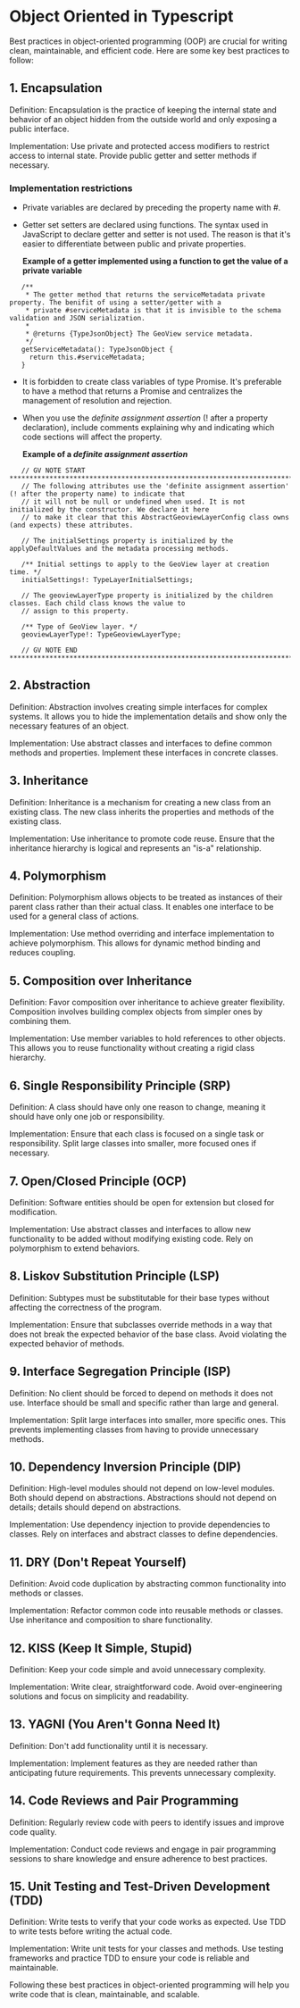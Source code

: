 # Object Oriented in Typescript #
Best practices in object-oriented programming (OOP) are crucial for writing clean, maintainable, and efficient code. Here are some key best practices to follow:

## 1. Encapsulation ##

Definition: Encapsulation is the practice of keeping the internal state and behavior of an object hidden from the outside world and only exposing a public interface.

Implementation: Use private and protected access modifiers to restrict access to internal state. Provide public getter and setter methods if necessary.

### Implementation restrictions ###

* Private variables are declared by preceding the property name with #.
* Getter set setters are declared using functions. The syntax used in JavaScript to declare getter and setter is not used. The reason is that it's easier to differentiate between public and private properties.

   **Example of a getter implemented using a function to get the value of a private variable**

```
   /**
    * The getter method that returns the serviceMetadata private property. The benifit of using a setter/getter with a
    * private #serviceMetadata is that it is invisible to the schema validation and JSON serialization.
    *
    * @returns {TypeJsonObject} The GeoView service metadata.
    */
   getServiceMetadata(): TypeJsonObject {
     return this.#serviceMetadata;
   }
```

* It is forbidden to create class variables of type Promise. It's preferable to have a method that returns a Promise and centralizes the management of resolution and rejection.
* When you use the *definite assignment assertion* (! after a property declaration), include comments explaining why and indicating which code sections will affect the property.

   **Example of a *definite assignment assertion***

```
   // GV NOTE START ****************************************************************************************************
   // The following attributes use the 'definite assignment assertion' (! after the property name) to indicate that
   // it will not be null or undefined when used. It is not initialized by the constructor. We declare it here
   // to make it clear that this AbstractGeoviewLayerConfig class owns (and expects) these attributes.

   // The initialSettings property is initialized by the applyDefaultValues and the metadata processing methods.

   /** Initial settings to apply to the GeoView layer at creation time. */
   initialSettings!: TypeLayerInitialSettings;

   // The geoviewLayerType property is initialized by the children classes. Each child class knows the value to
   // assign to this property.

   /** Type of GeoView layer. */
   geoviewLayerType!: TypeGeoviewLayerType;

   // GV NOTE END *****************************************************************************************************
```

## 2. Abstraction ##

Definition: Abstraction involves creating simple interfaces for complex systems. It allows you to hide the implementation details and show only the necessary features of an object.

Implementation: Use abstract classes and interfaces to define common methods and properties. Implement these interfaces in concrete classes.

## 3. Inheritance ##

Definition: Inheritance is a mechanism for creating a new class from an existing class. The new class inherits the properties and methods of the existing class.

Implementation: Use inheritance to promote code reuse. Ensure that the inheritance hierarchy is logical and represents an "is-a" relationship.

## 4. Polymorphism ##

Definition: Polymorphism allows objects to be treated as instances of their parent class rather than their actual class. It enables one interface to be used for a general class of actions.

Implementation: Use method overriding and interface implementation to achieve polymorphism. This allows for dynamic method binding and reduces coupling.

## 5. Composition over Inheritance ##

Definition: Favor composition over inheritance to achieve greater flexibility. Composition involves building complex objects from simpler ones by combining them.

Implementation: Use member variables to hold references to other objects. This allows you to reuse functionality without creating a rigid class hierarchy.

## 6. Single Responsibility Principle (SRP) ##

Definition: A class should have only one reason to change, meaning it should have only one job or responsibility.

Implementation: Ensure that each class is focused on a single task or responsibility. Split large classes into smaller, more focused ones if necessary.

## 7. Open/Closed Principle (OCP) ##

Definition: Software entities should be open for extension but closed for modification.

Implementation: Use abstract classes and interfaces to allow new functionality to be added without modifying existing code. Rely on polymorphism to extend behaviors.

## 8. Liskov Substitution Principle (LSP) ##

Definition: Subtypes must be substitutable for their base types without affecting the correctness of the program.

Implementation: Ensure that subclasses override methods in a way that does not break the expected behavior of the base class. Avoid violating the expected behavior of methods.

## 9. Interface Segregation Principle (ISP) ##

Definition: No client should be forced to depend on methods it does not use. Interface should be small and specific rather than large and general.

Implementation: Split large interfaces into smaller, more specific ones. This prevents implementing classes from having to provide unnecessary methods.

## 10. Dependency Inversion Principle (DIP) ##

Definition: High-level modules should not depend on low-level modules. Both should depend on abstractions. Abstractions should not depend on details; details should depend on abstractions.

Implementation: Use dependency injection to provide dependencies to classes. Rely on interfaces and abstract classes to define dependencies.

## 11. DRY (Don't Repeat Yourself) ##

Definition: Avoid code duplication by abstracting common functionality into methods or classes.

Implementation: Refactor common code into reusable methods or classes. Use inheritance and composition to share functionality.

## 12. KISS (Keep It Simple, Stupid) ##

Definition: Keep your code simple and avoid unnecessary complexity.

Implementation: Write clear, straightforward code. Avoid over-engineering solutions and focus on simplicity and readability.

## 13. YAGNI (You Aren't Gonna Need It) ##

Definition: Don't add functionality until it is necessary.

Implementation: Implement features as they are needed rather than anticipating future requirements. This prevents unnecessary complexity.

## 14. Code Reviews and Pair Programming ##

Definition: Regularly review code with peers to identify issues and improve code quality.

Implementation: Conduct code reviews and engage in pair programming sessions to share knowledge and ensure adherence to best practices.

## 15. Unit Testing and Test-Driven Development (TDD) ##

Definition: Write tests to verify that your code works as expected. Use TDD to write tests before writing the actual code.

Implementation: Write unit tests for your classes and methods. Use testing frameworks and practice TDD to ensure your code is reliable and maintainable.

Following these best practices in object-oriented programming will help you write code that is clean, maintainable, and scalable.
